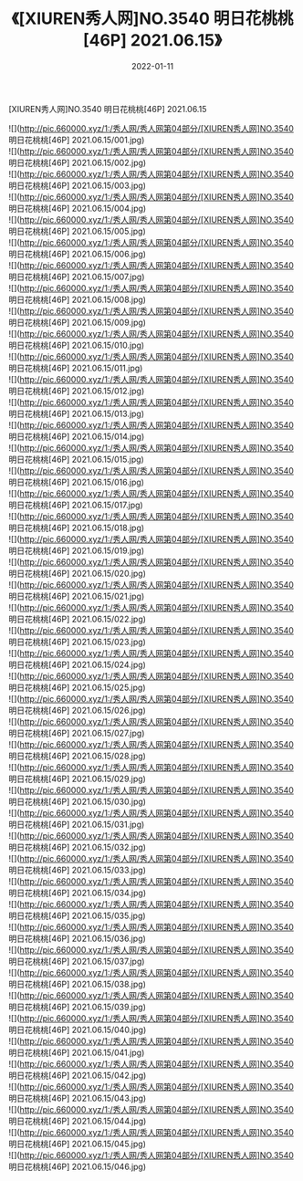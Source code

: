 ﻿---
layout: post
title:  《[XIUREN秀人网]NO.3540 明日花桃桃[46P] 2021.06.15》
date:   2022-01-11
img: http://pic.660000.xyz/1:/秀人网/秀人网第04部分/[XIUREN秀人网]NO.3540 明日花桃桃[46P] 2021.06.15/000.jpg
categories: [美女, 清纯, 唯美]
---

[XIUREN秀人网]NO.3540 明日花桃桃[46P] 2021.06.15

 ![](http://pic.660000.xyz/1:/秀人网/秀人网第04部分/[XIUREN秀人网]NO.3540 明日花桃桃[46P] 2021.06.15/001.jpg) <br>![](http://pic.660000.xyz/1:/秀人网/秀人网第04部分/[XIUREN秀人网]NO.3540 明日花桃桃[46P] 2021.06.15/002.jpg) <br>![](http://pic.660000.xyz/1:/秀人网/秀人网第04部分/[XIUREN秀人网]NO.3540 明日花桃桃[46P] 2021.06.15/003.jpg) <br>![](http://pic.660000.xyz/1:/秀人网/秀人网第04部分/[XIUREN秀人网]NO.3540 明日花桃桃[46P] 2021.06.15/004.jpg) <br>![](http://pic.660000.xyz/1:/秀人网/秀人网第04部分/[XIUREN秀人网]NO.3540 明日花桃桃[46P] 2021.06.15/005.jpg) <br>![](http://pic.660000.xyz/1:/秀人网/秀人网第04部分/[XIUREN秀人网]NO.3540 明日花桃桃[46P] 2021.06.15/006.jpg) <br>![](http://pic.660000.xyz/1:/秀人网/秀人网第04部分/[XIUREN秀人网]NO.3540 明日花桃桃[46P] 2021.06.15/007.jpg) <br>![](http://pic.660000.xyz/1:/秀人网/秀人网第04部分/[XIUREN秀人网]NO.3540 明日花桃桃[46P] 2021.06.15/008.jpg) <br>![](http://pic.660000.xyz/1:/秀人网/秀人网第04部分/[XIUREN秀人网]NO.3540 明日花桃桃[46P] 2021.06.15/009.jpg) <br>![](http://pic.660000.xyz/1:/秀人网/秀人网第04部分/[XIUREN秀人网]NO.3540 明日花桃桃[46P] 2021.06.15/010.jpg) <br>![](http://pic.660000.xyz/1:/秀人网/秀人网第04部分/[XIUREN秀人网]NO.3540 明日花桃桃[46P] 2021.06.15/011.jpg) <br>![](http://pic.660000.xyz/1:/秀人网/秀人网第04部分/[XIUREN秀人网]NO.3540 明日花桃桃[46P] 2021.06.15/012.jpg) <br>![](http://pic.660000.xyz/1:/秀人网/秀人网第04部分/[XIUREN秀人网]NO.3540 明日花桃桃[46P] 2021.06.15/013.jpg) <br>![](http://pic.660000.xyz/1:/秀人网/秀人网第04部分/[XIUREN秀人网]NO.3540 明日花桃桃[46P] 2021.06.15/014.jpg) <br>![](http://pic.660000.xyz/1:/秀人网/秀人网第04部分/[XIUREN秀人网]NO.3540 明日花桃桃[46P] 2021.06.15/015.jpg) <br>![](http://pic.660000.xyz/1:/秀人网/秀人网第04部分/[XIUREN秀人网]NO.3540 明日花桃桃[46P] 2021.06.15/016.jpg) <br>![](http://pic.660000.xyz/1:/秀人网/秀人网第04部分/[XIUREN秀人网]NO.3540 明日花桃桃[46P] 2021.06.15/017.jpg) <br>![](http://pic.660000.xyz/1:/秀人网/秀人网第04部分/[XIUREN秀人网]NO.3540 明日花桃桃[46P] 2021.06.15/018.jpg) <br>![](http://pic.660000.xyz/1:/秀人网/秀人网第04部分/[XIUREN秀人网]NO.3540 明日花桃桃[46P] 2021.06.15/019.jpg) <br>![](http://pic.660000.xyz/1:/秀人网/秀人网第04部分/[XIUREN秀人网]NO.3540 明日花桃桃[46P] 2021.06.15/020.jpg) <br>![](http://pic.660000.xyz/1:/秀人网/秀人网第04部分/[XIUREN秀人网]NO.3540 明日花桃桃[46P] 2021.06.15/021.jpg) <br>![](http://pic.660000.xyz/1:/秀人网/秀人网第04部分/[XIUREN秀人网]NO.3540 明日花桃桃[46P] 2021.06.15/022.jpg) <br>![](http://pic.660000.xyz/1:/秀人网/秀人网第04部分/[XIUREN秀人网]NO.3540 明日花桃桃[46P] 2021.06.15/023.jpg) <br>![](http://pic.660000.xyz/1:/秀人网/秀人网第04部分/[XIUREN秀人网]NO.3540 明日花桃桃[46P] 2021.06.15/024.jpg) <br>![](http://pic.660000.xyz/1:/秀人网/秀人网第04部分/[XIUREN秀人网]NO.3540 明日花桃桃[46P] 2021.06.15/025.jpg) <br>![](http://pic.660000.xyz/1:/秀人网/秀人网第04部分/[XIUREN秀人网]NO.3540 明日花桃桃[46P] 2021.06.15/026.jpg) <br>![](http://pic.660000.xyz/1:/秀人网/秀人网第04部分/[XIUREN秀人网]NO.3540 明日花桃桃[46P] 2021.06.15/027.jpg) <br>![](http://pic.660000.xyz/1:/秀人网/秀人网第04部分/[XIUREN秀人网]NO.3540 明日花桃桃[46P] 2021.06.15/028.jpg) <br>![](http://pic.660000.xyz/1:/秀人网/秀人网第04部分/[XIUREN秀人网]NO.3540 明日花桃桃[46P] 2021.06.15/029.jpg) <br>![](http://pic.660000.xyz/1:/秀人网/秀人网第04部分/[XIUREN秀人网]NO.3540 明日花桃桃[46P] 2021.06.15/030.jpg) <br>![](http://pic.660000.xyz/1:/秀人网/秀人网第04部分/[XIUREN秀人网]NO.3540 明日花桃桃[46P] 2021.06.15/031.jpg) <br>![](http://pic.660000.xyz/1:/秀人网/秀人网第04部分/[XIUREN秀人网]NO.3540 明日花桃桃[46P] 2021.06.15/032.jpg) <br>![](http://pic.660000.xyz/1:/秀人网/秀人网第04部分/[XIUREN秀人网]NO.3540 明日花桃桃[46P] 2021.06.15/033.jpg) <br>![](http://pic.660000.xyz/1:/秀人网/秀人网第04部分/[XIUREN秀人网]NO.3540 明日花桃桃[46P] 2021.06.15/034.jpg) <br>![](http://pic.660000.xyz/1:/秀人网/秀人网第04部分/[XIUREN秀人网]NO.3540 明日花桃桃[46P] 2021.06.15/035.jpg) <br>![](http://pic.660000.xyz/1:/秀人网/秀人网第04部分/[XIUREN秀人网]NO.3540 明日花桃桃[46P] 2021.06.15/036.jpg) <br>![](http://pic.660000.xyz/1:/秀人网/秀人网第04部分/[XIUREN秀人网]NO.3540 明日花桃桃[46P] 2021.06.15/037.jpg) <br>![](http://pic.660000.xyz/1:/秀人网/秀人网第04部分/[XIUREN秀人网]NO.3540 明日花桃桃[46P] 2021.06.15/038.jpg) <br>![](http://pic.660000.xyz/1:/秀人网/秀人网第04部分/[XIUREN秀人网]NO.3540 明日花桃桃[46P] 2021.06.15/039.jpg) <br>![](http://pic.660000.xyz/1:/秀人网/秀人网第04部分/[XIUREN秀人网]NO.3540 明日花桃桃[46P] 2021.06.15/040.jpg) <br>![](http://pic.660000.xyz/1:/秀人网/秀人网第04部分/[XIUREN秀人网]NO.3540 明日花桃桃[46P] 2021.06.15/041.jpg) <br>![](http://pic.660000.xyz/1:/秀人网/秀人网第04部分/[XIUREN秀人网]NO.3540 明日花桃桃[46P] 2021.06.15/042.jpg) <br>![](http://pic.660000.xyz/1:/秀人网/秀人网第04部分/[XIUREN秀人网]NO.3540 明日花桃桃[46P] 2021.06.15/043.jpg) <br>![](http://pic.660000.xyz/1:/秀人网/秀人网第04部分/[XIUREN秀人网]NO.3540 明日花桃桃[46P] 2021.06.15/044.jpg) <br>![](http://pic.660000.xyz/1:/秀人网/秀人网第04部分/[XIUREN秀人网]NO.3540 明日花桃桃[46P] 2021.06.15/045.jpg) <br>![](http://pic.660000.xyz/1:/秀人网/秀人网第04部分/[XIUREN秀人网]NO.3540 明日花桃桃[46P] 2021.06.15/046.jpg) <br>